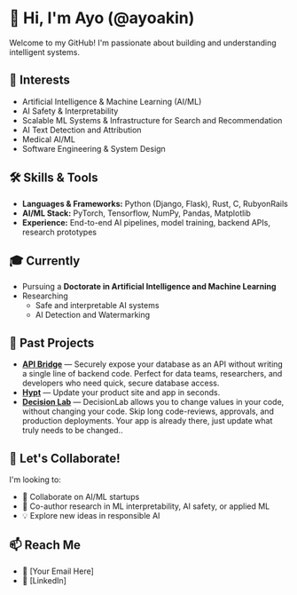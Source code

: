 # 👋 Hi, I'm Ayo (@ayoakin)

Welcome to my GitHub! I'm passionate about building and understanding intelligent systems.

## 👀 Interests
- Artificial Intelligence & Machine Learning (AI/ML)
- AI Safety & Interpretability
- Scalable ML Systems & Infrastructure for Search and Recommendation
- AI Text Detection and Attribution
- Medical AI/ML
- Software Engineering & System Design

## 🛠️ Skills & Tools
- **Languages & Frameworks:** Python (Django, Flask), Rust, C, RubyonRails
- **AI/ML Stack:** PyTorch, Tensorflow, NumPy, Pandas, Matplotlib
- **Experience:** End-to-end AI pipelines, model training, backend APIs, research prototypes

## 🎓 Currently
- Pursuing a **Doctorate in Artificial Intelligence and Machine Learning**
- Researching
  - Safe and interpretable AI systems
  - AI Detection and Watermarking 

## 🚀 Past Projects

- [**API Bridge**](https://tryapibridge.com/) — Securely expose your database as an API without writing a single line of backend code. Perfect for data teams, researchers, and developers who need quick, secure database access.  
- [**Hypt**](https://www.hypt.ai/) — Update your product site and app in seconds.  
- [**Decision Lab**](https://justdecision.com/) — DecisionLab allows you to change values in your code, without changing your code. Skip long code-reviews, approvals, and production deployments. Your app is already there, just update what truly needs to be changed..



## 🤝 Let's Collaborate!
I'm looking to:
- 🚀 Collaborate on AI/ML startups
- 📄 Co-author research in ML interpretability, AI safety, or applied ML
- 💡 Explore new ideas in responsible AI

## 📫 Reach Me
- 📧 [Your Email Here]
- 💼 [LinkedIn]

<!---
ayoakin/ayoakin is a ✨ special ✨ repository because its `README.md` (this file) appears on your GitHub profile.
You can click the Preview link to take a look at your changes.
--->
